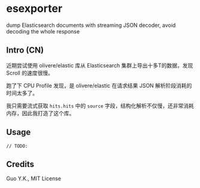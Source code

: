 # esexporter

dump Elasticsearch documents with streaming JSON decoder, avoid decoding the whole response

## Intro (CN)

近期尝试使用 olivere/elastic 库从 Elasticsearch 集群上导出十多T的数据，发现 Scroll 的速度很慢。

跑了下 CPU Profile 发现，是 olivere/elastic 在请求结果 JSON 解析阶段消耗的时间太多了。

我只需要流式获取 `hits.hits` 中的 `source` 字段，结构化解析不仅慢，还非常消耗内存，因此我打造了这个库。

## Usage

```text
// TODO:
```

## Credits

Guo Y.K., MIT License
